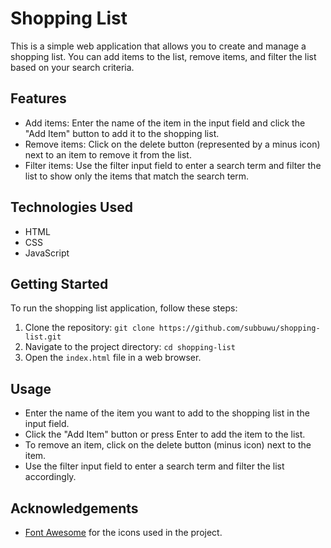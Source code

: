 # Shopping List

This is a simple web application that allows you to create and manage a shopping list. You can add items to the list, remove items, and filter the list based on your search criteria.

## Features

- Add items: Enter the name of the item in the input field and click the "Add Item" button to add it to the shopping list.
- Remove items: Click on the delete button (represented by a minus icon) next to an item to remove it from the list.
- Filter items: Use the filter input field to enter a search term and filter the list to show only the items that match the search term.

## Technologies Used

- HTML
- CSS
- JavaScript

## Getting Started

To run the shopping list application, follow these steps:

1. Clone the repository: `git clone https://github.com/subbuwu/shopping-list.git`
2. Navigate to the project directory: `cd shopping-list`
3. Open the `index.html` file in a web browser.

## Usage

- Enter the name of the item you want to add to the shopping list in the input field.
- Click the "Add Item" button or press Enter to add the item to the list.
- To remove an item, click on the delete button (minus icon) next to the item.
- Use the filter input field to enter a search term and filter the list accordingly.

## Acknowledgements

- [Font Awesome](https://fontawesome.com/) for the icons used in the project.
